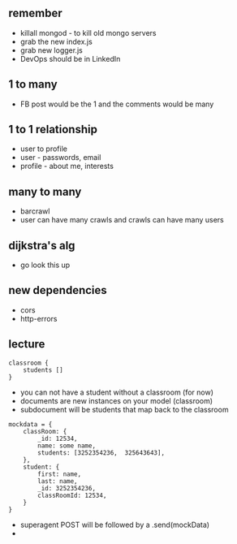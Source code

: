 ## remember
- killall mongod - to kill old mongo servers
- grab the new index.js
- grab new logger.js
- DevOps should be in LinkedIn

## 1 to many
- FB post would be the 1 and the comments would be many

## 1 to 1 relationship
- user to profile
- user - passwords, email
- profile - about me, interests

## many to many
- barcrawl
- user can have many crawls and crawls can have many users

## dijkstra's alg
- go look this up

## new dependencies
- cors
- http-errors

## lecture
```
classroom {
    students []
}
```
- you can not have a student without a classroom (for now)
- documents are new instances on your model (classroom)
- subdocument will be students that map back to the classroom

```
mockdata = {
    classRoom: {
        _id: 12534,
        name: some name,
        students: [3252354236,  325643643],
    },
    student: {
        first: name,
        last: name,
        _id: 3252354236,
        classRoomId: 12534,
    }
}
```
- superagent POST will be followed by a .send(mockData)
- 